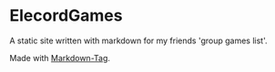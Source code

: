 # ElecordGames
A static site written with markdown for my friends 'group games list'.

Made with [Markdown-Tag](https://github.com/MarketingPipeline/Markdown-Tag).